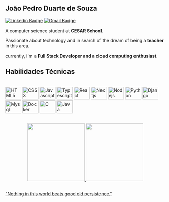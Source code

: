 ## João Pedro Duarte de Souza

[![Linkedin Badge](https://img.shields.io/badge/-João%20Pedro%20Duarte-00875f?style=flat-square&color=151515&logo=Linkedin&logoColor=white&link=https://www.linkedin.com/in/diego-schell-fernandes/)](www.linkedin.com/in/joãopedroduarte/) 
[![Gmail Badge](https://img.shields.io/badge/-jpdsdev@gmail.com-00875f?style=flat-square&color=151515&logo=Gmail&logoColor=white&link=mailto:jpdsdev@gmail.com)](mailto:jpdsdev@gmail.com)

<p>A computer science student at <strong>CESAR School</strong>.</p>
<p>Passionate about technology and in search of the dream of being a <strong>teacher</strong> in this area.</p>
<p>currently, i'm a <strong>Full Stack Developer and a cloud computing enthusiast</strong>.</p>

## Habilidades Técnicas

<div style="display : inline_bloxk"><br>
  <img src="https://cdn.jsdelivr.net/gh/devicons/devicon/icons/html5/html5-original.svg" width="50" height="40" alt="HTML5" />
  <img src="https://cdn.jsdelivr.net/gh/devicons/devicon/icons/css3/css3-original.svg" width="50" height="40" alt="CSS3" />
  <img src="https://cdn.jsdelivr.net/gh/devicons/devicon/icons/javascript/javascript-plain.svg" width="50" height="40" alt="Javascript" />
  <img src="https://cdn.jsdelivr.net/gh/devicons/devicon/icons/typescript/typescript-original.svg" width="50" height="40" alt="Typescript" />
  <img src="https://cdn.jsdelivr.net/gh/devicons/devicon/icons/react/react-original.svg" width="50" height="40" alt="React" />
  <img src="https://cdn.jsdelivr.net/gh/devicons/devicon/icons/nextjs/nextjs-original-wordmark.svg" width="50" height="40" alt="Nextjs" />
  <img src="https://cdn.jsdelivr.net/gh/devicons/devicon/icons/nodejs/nodejs-original-wordmark.svg" width="50" height="40" alt="Nodejs" />
  <img src="https://cdn.jsdelivr.net/gh/devicons/devicon/icons/python/python-original.svg" width="50" height="40" alt="Python" />
  <img src="https://cdn.jsdelivr.net/gh/devicons/devicon/icons/django/django-plain-wordmark.svg" width="50" height="40" alt="Django" />
  <img src="https://cdn.jsdelivr.net/gh/devicons/devicon/icons/mysql/mysql-original-wordmark.svg" width="50" height="40" alt="Mysql" />
  <img src="https://cdn.jsdelivr.net/gh/devicons/devicon/icons/docker/docker-plain-wordmark.svg" width="50" height="40" alt="Docker" />
  <img src="https://cdn.jsdelivr.net/gh/devicons/devicon/icons/c/c-original.svg" width="50" height="40" alt="C" />
  <img src="https://cdn.jsdelivr.net/gh/devicons/devicon/icons/java/java-original.svg" width="50" height="40" alt="Java" />
</div>

## 
<div align="center">
  <a href="https://github.com/joaopedrosduarte">
  <img height="180em" src="https://github-readme-stats.vercel.app/api?username=joaopedrosduarte&show_icons=true&theme=dark&include_all_commits=true&count_private=true"/>
  <img height="180em" src="https://github-readme-stats.vercel.app/api/top-langs/?username=joaopedrosduarte&layout=compact&langs_count=7&theme=dark"/>
</div>

##

<p>
  "Nothing in this world beats good old persistence."
</p>

